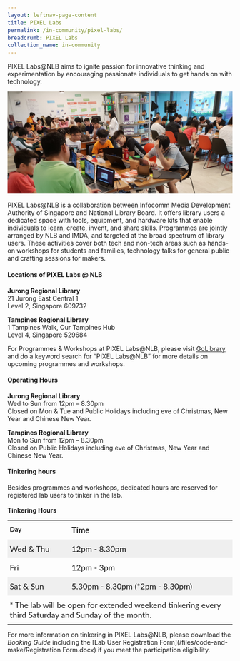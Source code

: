 ```yaml
---
layout: leftnav-page-content
title: PIXEL Labs
permalink: /in-community/pixel-labs/
breadcrumb: PIXEL Labs
collection_name: in-community
---
```

PIXEL Labs@NLB aims to ignite passion for innovative thinking and experimentation by encouraging passionate individuals to get hands on with technology.

![pixel labs image1](/images/in-community/pixel-labs/pixel-labs-image4.jpg)

PIXEL Labs@NLB is a collaboration between Infocomm Media Development Authority of Singapore and National Library Board. It offers library users a dedicated space with tools, equipment, and hardware kits that enable individuals to learn, create, invent, and share skills. Programmes are jointly arranged by NLB and IMDA, and targeted at the broad spectrum of library users. These activities cover both tech and non-tech areas such as hands-on workshops for students and families, technology talks for general public and crafting sessions for makers.<br>

#### Locations of PIXEL Labs @ NLB <br>
**Jurong Regional Library**<br>
21 Jurong East Central 1<br>
Level 2, Singapore 609732<br>

**Tampines Regional Library**<br>
1 Tampines Walk, Our Tampines Hub<br>
Level 4, Singapore 529684<br>

For Programmes & Workshops at PIXEL Labs@NLB, please visit <a href="https://www.nlb.gov.sg/golibrary2/c/30307529/" target="_blank">GoLibrary</a> and do a keyword search for “PIXEL Labs@NLB” for more details on upcoming programmes and workshops.


#### Operating Hours<br>
**Jurong Regional Library**<br>
Wed to Sun from 12pm – 8.30pm<br>
Closed on Mon & Tue and Public Holidays including eve of Christmas, New Year and Chinese New Year.<br>

**Tampines Regional Library**<br>
Mon to Sun from 12pm – 8.30pm<br>
Closed on Public Holidays including eve of Christmas, New Year and Chinese New Year.<br>

#### Tinkering hours<br>

Besides programmes and workshops, dedicated hours are reserved for registered lab users to tinker in the lab.<br>
<br>**Tinkering Hours**<br>


<style type="text/css">
.tg  {border-collapse:collapse;border-spacing:0; border: 0;}
.tg td{font-family:Lato;font-size:18px;padding:10px 5px;border-style:solid;border-width:0px;overflow:hidden;word-break:normal;border-color:black;}
.tg th{font-family:Lato;font-size:18px;font-weight:normal;padding:10px 5px;border-style:solid;border-width:0px;overflow:hidden;word-break:normal;border-color:black;}
.tg .tg-1wig{font-weight:bold;text-align:left;vertical-align:top}
.tg .tg-kftd{background-color:#efefef;text-align:left;vertical-align:top}
.tg .tg-h6w4{font-weight:bold;font-size:15px;border-color:inherit;text-align:left;vertical-align:top}
.tg .tg-y698{background-color:#efefef;border-color:inherit;text-align:left;vertical-align:top}
.tg .tg-0pky{border-color:inherit;text-align:left;vertical-align:top}
.tg .tg-0lax{text-align:left;vertical-align:top}

.content table td, .content table th{
  border:1px solid;
}

.content table tbody tr:last-child td, .content table tbody tr:last-child th{
  border-bottom-width:thin;
}
</style>
<table class="tg">
  <tr>
    <th class="tg-h6w4">Day</th>
    <th class="tg-1wig">Time</th>
  </tr>
  <tr>
    <td class="tg-y698">Wed &amp; Thu</td>
    <td class="tg-kftd">12pm - 8.30pm</td>
  </tr>
  <tr>
    <td class="tg-0pky">Fri</td>
    <td class="tg-0lax">12pm - 3pm</td>
  </tr>
  <tr>
    <td class="tg-y698">Sat &amp; Sun</td>
    <td class="tg-kftd">5.30pm - 8.30pm (*2pm - 8.30pm)</td>
  </tr>
  <tr>
    <td class="tg-0lax" colspan="2">* The lab will be open for extended weekend tinkering every third Saturday and Sunday of the month.</td>
  </tr>
</table>

For more information on tinkering in PIXEL Labs@NLB, please download the *Booking Guide* including the [Lab User Registration Form](/files/code-and-make/Registration Form.docx) if you meet the participation eligibility.

